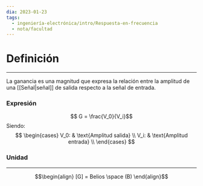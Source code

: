```yaml
---
dia: 2023-01-23
tags:
  - ingeniería-electrónica/intro/Respuesta-en-frecuencia
  - nota/facultad
---
```

# Definición
---
La ganancia es una magnitud que expresa la relación entre la amplitud de una [[Señal|señal]] de salida respecto a la señal de entrada.

### Expresión
$$ G = \frac{V_0}{V_i}$$
Siendo:
$$ 
\begin{cases} 
V_0: & \text{Amplitud salida} \\
V_i: & \text{Amplitud entrada} \\
\end{cases} 
$$

### Unidad
---
$$\begin{align}
[G] = Belios \space (B)
\end{align}$$

